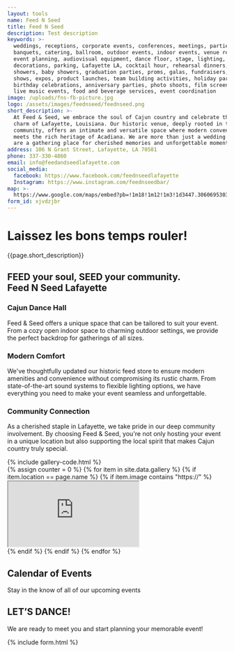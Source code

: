 ```yaml
---
layout: tools
name: Feed N Seed
title: Feed N Seed
description: Test description
keywords: >-
  weddings, receptions, corporate events, conferences, meetings, parties,
  banquets, catering, ballroom, outdoor events, indoor events, venue rental,
  event planning, audiovisual equipment, dance floor, stage, lighting,
  decorations, parking, Lafayette LA, cocktail hour, rehearsal dinners, bridal
  showers, baby showers, graduation parties, proms, galas, fundraisers, trade
  shows, expos, product launches, team building activities, holiday parties,
  birthday celebrations, anniversary parties, photo shoots, film screenings,
  live music events, food and beverage services, event coordination
image: /uploads/fns-fb-picture.jpg
logo: /assets/images/feednseed/feednseed.png
short_description: >-
  At Feed & Seed, we embrace the soul of Cajun country and celebrate the unique
  charm of Lafayette, Louisiana. Our historic venue, deeply rooted in the
  community, offers an intimate and versatile space where modern convenience
  meets the rich heritage of Acadiana. We are more than just a wedding venue; we
  are a gathering place for cherished memories and unforgettable moments.
address: 106 N Grant Street, Lafayette, LA 70501
phone: 337-330-4860
email: info@feedandseedlafayette.com
social_media:
  facebook: https://www.facebook.com/feednseedlafayette
  Instagram: https://www.instagram.com/feednseedbar/
map: >-
  https://www.google.com/maps/embed?pb=!1m18!1m12!1m3!1d3447.3060695303993!2d-92.01664668438083!3d30.228347216815315!2m3!1f0!2f0!3f0!3m2!1i1024!2i768!4f13.1!3m3!1m2!1s0x86249c9bbcb04adb%3A0x1236f41a7ab85cc5!2sFeed%20%26%20Seed%20Lafayette!5e0!3m2!1sen!2sus!4v1679423962690!5m2!1sen!2sus
form_id: xjvdzjbr
---
```

<div class="container pt-10 pb-5">
  <div class="row justify-content-center"  data-aos="fade-up">
    <div class="col-md-8 text-center">
      <h1 class="h2 editable">Laissez les bons temps rouler!</h1>
      <p class="lh-lg editable">{{page.short_description}}</p>
    </div>
  </div>
</div>

<section class="py-5 py-xl-10">
  <div class="container">
    <div class="row justify-content-center mb-10">
      <div class="col-lg-8 text-center editable aos-init aos-animate"  data-aos="fade-up">
        <h2 class="fw-light">FEED your soul, SEED your community.<br /><span class="fw-bold">Feed N Seed Lafayette</span></h2>
      </div>
    </div>
    <div class="row g-3 g-xl-5 d-flex">
      <div class="col-lg-4 aos-init aos-animate editable"  data-aos="fade-up">
        <div class="card bg-opaque-primary h-100">
          <div class="card-footer">
            <h3 class="fs-5 text-black">Cajun Dance Hall</h3>
            <p class="text-secondary lh-base">Feed &amp; Seed offers a unique space that can be tailored to suit your event. From a cozy open indoor space to charming outdoor settings, we provide the perfect backdrop for gatherings of all sizes.</p>
          </div>
        </div>
      </div>
      <div class="col-lg-4 aos-init aos-animate editable"  data-aos="fade-up">
        <div class="card bg-opaque-primary h-100">
          <div class="card-footer">
            <h3 class="fs-5 text-black">Modern Comfort</h3>
            <p class="text-secondary lh-base">We've thoughtfully updated our historic feed store to ensure modern amenities and convenience without compromising its rustic charm. From state-of-the-art sound systems to flexible lighting options, we have everything you need to make your event seamless and unforgettable.</p>
          </div>
        </div>
      </div>
      <div class="col-lg-4 aos-init aos-animate editable"  data-aos="fade-up">
        <div class="card bg-opaque-primary h-100">
          <div class="card-footer">
            <h3 class="fs-5 text-black">Community Connection</h3>
            <p class="text-secondary lh-base">As a cherished staple in Lafayette, we take pride in our deep community involvement. By choosing Feed &amp; Seed, you're not only hosting your event in a unique location but also supporting the local spirit that makes Cajun country truly special.</p>
          </div>
        </div>
      </div>
    </div>
  </div>
</section>

<section class="overflow-hidden py-10 py-xl-5">
  {% include gallery-code.html %}
  <div class="row justify-content-center px-2">
    {% assign counter = 0 %}
    {% for item in site.data.gallery %} 
    {% if item.location == page.name %}
    {% if item.image contains "https://" %}
      <div class="col-6 my-2">
      <div class="plyr__video-embed" data-video>
        <iframe
          src="https://www.youtube.com/embed/{{item.image | remove 'https://youtu.be/' | remove 'https://www.youtube.com/watch?v=' }}?origin=https://plyr.io&iv_load_policy=3&modestbranding=1&playsinline=1&showinfo=0&rel=0&enablejsapi=1"
          allowfullscreen allowtransparency allow="autoplay"></iframe>
      </div>  
     </div>
     {% endif %}
    {% endif %}
    {% endfor %}
  </div>
</section>

<div class="row px-8 py-15 py-xl-5 justify-content-center">
  <div class="col-md-12">
    <div class="col-lg-8 mx-auto text-center mb-8">
      <h2 class="fw-bold editable mb-1">Calendar of Events</h2>
      <p class="text-secondary editable">Stay in the know of all of our upcoming events</p>
    </div>
  </div>
</div>
<div class="mb-10">
<div id="calendar" data-aos="fade-up"></div>
</div>
<section class="py-15 py-xl-20 bg-black overflow-hidden">
  <div class="level-1">
    <div class="container">
      <div class="row justify-content-center">
        <div class="col-lg-8 text-white">
          <h2 class="fw-light mb-5"><span class="fw-bold editable">LET’S DANCE!</span></h2>
          <p class="lh-lg editable">We are ready to meet you and start planning your memorable event!</p>
          {% include form.html %}
        </div>
      </div>
    </div>
  </div>
  <figure class="background background-overlay editable" style="background-image: url('{{page.image}}')"
  data-bottom-top="transform: scale(1);" data-top-bottom="transform: scale(1.1);"></figure>
</section>